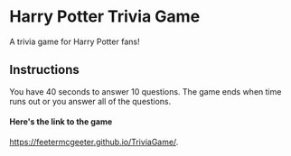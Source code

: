 # Harry Potter Trivia Game

A trivia game for Harry Potter fans!  

## Instructions
You have 40 seconds to answer 10 questions.  The game ends when time runs out or you answer all of the questions.


#### Here's the link to the game
https://feetermcgeeter.github.io/TriviaGame/.
